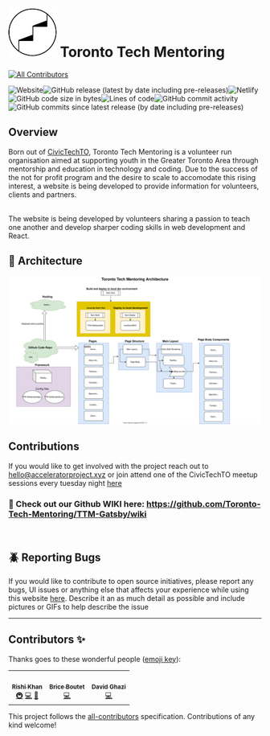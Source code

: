 # <img src="./src/images/navbar/logo-ttm.svg"> Toronto Tech Mentoring
<!-- ALL-CONTRIBUTORS-BADGE:START - Do not remove or modify this section -->
[![All Contributors](https://img.shields.io/badge/all_contributors-2-orange.svg?style=flat-square)](#contributors-)
<!-- ALL-CONTRIBUTORS-BADGE:END -->
![Website](https://img.shields.io/website?down_color=red&down_message=offline&up_color=green&up_message=online&url=https%3A%2F%2Fwww.torontotechmentoring.live%2F)![GitHub release (latest by date including pre-releases)](https://img.shields.io/github/v/release/Toronto-Tech-Mentoring/TTM-Gatsby?include_prereleases)![Netlify](https://img.shields.io/netlify/129ddafb-ec6d-4002-83e5-ce05c55ca1a1?style=plastic)<br/>![GitHub code size in bytes](https://img.shields.io/github/languages/code-size/Toronto-Tech-Mentoring/TTM-Gatsby?style=plastic)![Lines of code](https://img.shields.io/tokei/lines/github/Toronto-Tech-Mentoring/TTM-Gatsby)![GitHub commit activity](https://img.shields.io/github/commit-activity/w/Toronto-Tech-Mentoring/TTM-gatsby)![GitHub commits since latest release (by date including pre-releases)](https://img.shields.io/github/commits-since/Toronto-Tech-Mentoring/TTM-gatsby/latest?include_prereleases)

## Overview

Born out of [CivicTechTO](http://civictech.ca/), Toronto Tech Mentoring is a volunteer run organisation aimed at supporting youth in the Greater Toronto Area through mentorship and education in technology and coding. Due to the success of the not for profit program and the desire to scale to accomodate this rising interest, a website is being developed to provide information for volunteers, clients and partners.

<br/>
The website is being developed by volunteers sharing a passion to teach one another and develop sharper coding skills in web development and React.

<br/>

## :construction: Architecture

<img src="./TTM-Arch.svg">

## Contributions

If you would like to get involved with the project reach out to hello@acceleratorproject.xyz or join attend one of the CivicTechTO meetup sessions every tuesday night [here](https://www.meetup.com/Civic-Tech-Toronto/)

### 💜 Check out our Github WIKI here: https://github.com/Toronto-Tech-Mentoring/TTM-Gatsby/wiki
<br/>

## :beetle: Reporting Bugs

If you would like to contribute to open source initiatives, please report any bugs, UI issues or anything else that affects your experience while using this website [here](https://github.com/Toronto-Tech-Mentoring/TTM-Gatsby/issues). Describe it an as much detail as possible and include pictures or GIFs to help describe the issue
***

## Contributors ✨

Thanks goes to these wonderful people ([emoji key](https://allcontributors.org/docs/en/emoji-key)):

<!-- ALL-CONTRIBUTORS-LIST:START - Do not remove or modify this section -->
<!-- prettier-ignore-start -->
<!-- markdownlint-disable -->
<table>
  <tr>
    <td align="center"><a href="https://github.com/rishFilet"><img src="https://avatars2.githubusercontent.com/u/28996036?v=4" width="100px;" alt=""/><br /><sub><b>Rishi Khan</b></sub></a><br /><a href="#infra-rishFilet" title="Infrastructure (Hosting, Build-Tools, etc)">🚇</a> <a href="https://github.com/Toronto-Tech-Mentoring/TTM-Gatsby/commits?author=rishFilet" title="Code">💻</a> <a href="#projectManagement-rishFilet" title="Project Management">📆</a></td>
    <td align="center"><a href="https://brice-boutet.herokuapp.com/"><img src="https://avatars3.githubusercontent.com/u/59809722?v=4" width="100px;" alt=""/><br /><sub><b>Brice Boutet</b></sub></a><br /><a href="https://github.com/Toronto-Tech-Mentoring/TTM-Gatsby/commits?author=BBoutet1" title="Code">💻</a></td>
    <td align="center"><a href="https://david-ghazi-portfolio.herokuapp.com/"><img src="https://avatars0.githubusercontent.com/u/59675897?v=4" width="100px;" alt=""/><br /><sub><b>David Ghazi</b></sub></a><br /><a href="https://github.com/Toronto-Tech-Mentoring/TTM-Gatsby/commits?author=dghazi12" title="Code">💻</a></td>
  </tr>
</table>

<!-- markdownlint-enable -->
<!-- prettier-ignore-end -->
<!-- ALL-CONTRIBUTORS-LIST:END -->

This project follows the [all-contributors](https://github.com/all-contributors/all-contributors) specification. Contributions of any kind welcome!


